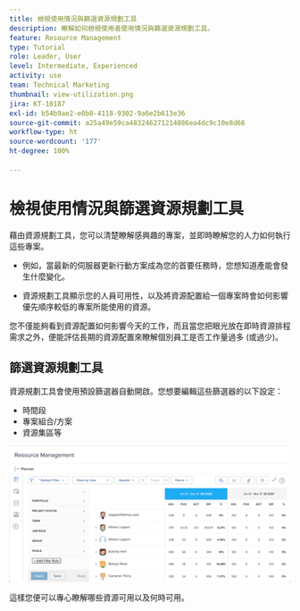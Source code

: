 ```yaml
---
title: 檢視使用情況與篩選資源規劃工具
description: 瞭解如何檢視使用者使用情況與篩選資源規劃工具。
feature: Resource Management
type: Tutorial
role: Leader, User
level: Intermediate, Experienced
activity: use
team: Technical Marketing
thumbnail: view-utilization.png
jira: KT-10187
exl-id: b54b9ae2-e0b0-4118-9302-9a6e2b613e36
source-git-commit: a25a49e59ca483246271214886ea4dc9c10e8d66
workflow-type: ht
source-wordcount: '177'
ht-degree: 100%

---
```


# 檢視使用情況與篩選資源規劃工具

藉由資源規劃工具，您可以清楚瞭解感興趣的專案，並即時瞭解您的人力如何執行這些專案。

* 例如，當最新的伺服器更新行動方案成為您的首要任務時，您想知道產能會發生什麼變化。

* 資源規劃工具顯示您的人員可用性，以及將資源配置給一個專案時會如何影響優先順序較低的專案所能使用的資源。


您不僅能夠看到資源配置如何影響今天的工作，而且當您把眼光放在即時資源排程需求之外，便能評估長期的資源配置來瞭解個別員工是否工作量過多 (或過少)。

## 篩選資源規劃工具

資源規劃工具會使用預設篩選器自動開啟。您想要編輯這些篩選器的以下設定：

* 時間段
* 專案組合/方案
* 資源集區等

![資源規劃工具篩選器](assets/TRP01.png)

這樣您便可以專心瞭解哪些資源可用以及何時可用。
